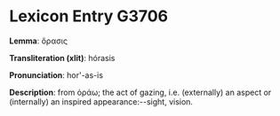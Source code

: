 # Lexicon Entry G3706

**Lemma**: ὅρασις

**Transliteration (xlit)**: hórasis

**Pronunciation**: hor'-as-is

**Description**:
from ὁράω; the act of gazing, i.e. (externally) an aspect or (internally) an inspired appearance:--sight, vision.
